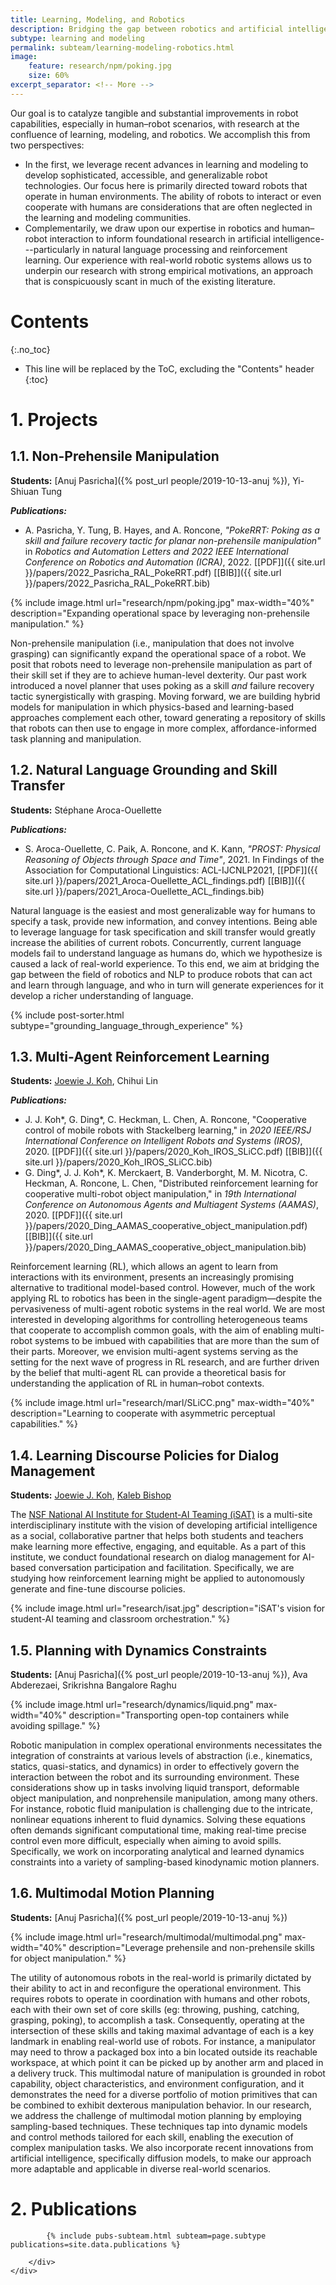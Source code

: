 ```yaml
---
title: Learning, Modeling, and Robotics
description: Bridging the gap between robotics and artificial intelligence
subtype: learning and modeling
permalink: subteam/learning-modeling-robotics.html
image:
    feature: research/npm/poking.jpg
    size: 60%
excerpt_separator: <!-- More -->
---
```


Our goal is to catalyze tangible and substantial improvements in robot capabilities, especially in human–robot scenarios, with research at the confluence of learning, modeling, and robotics.
We accomplish this from two perspectives:

 * In the first, we leverage recent advances in learning and modeling to develop sophisticated, accessible, and generalizable robot technologies.
 Our focus here is primarily directed toward robots that operate in human environments. The ability of robots to interact or even cooperate with humans are considerations that are often neglected in the learning and modeling communities.
 * Complementarily, we draw upon our expertise in robotics and human–robot interaction to inform foundational research in artificial intelligence---particularly in natural language processing and reinforcement learning.
 Our experience with real-world robotic systems allows us to underpin our research with strong empirical motivations, an approach that is conspicuously scant in much of the existing literature.

<!-- More -->

# Contents
{:.no_toc}

* This line will be replaced by the ToC, excluding the "Contents" header
{:toc}

# 1. Projects

## 1.1. Non-Prehensile Manipulation

**Students:** [Anuj Pasricha]({% post_url people/2019-10-13-anuj %}), Yi-Shiuan Tung

**_Publications:_**
- A. Pasricha, Y. Tung, B. Hayes, and A. Roncone, _"PokeRRT: Poking as a skill and failure recovery tactic for planar non-prehensile manipulation"_ in _Robotics and Automation Letters and 2022 IEEE International Conference on Robotics and Automation (ICRA)_, 2022. [[PDF]]({{ site.url }}/papers/2022_Pasricha_RAL_PokeRRT.pdf) [[BIB]]({{ site.url }}/papers/2022_Pasricha_RAL_PokeRRT.bib)

{% include image.html url="research/npm/poking.jpg" max-width="40%" description="Expanding operational space by leveraging non-prehensile manipulation." %}

Non-prehensile manipulation (i.e., manipulation that does not involve grasping) can significantly expand the operational space of a robot.
We posit that robots need to leverage non-prehensile manipulation as part of their skill set if they are to achieve human-level dexterity.
Our past work introduced a novel planner that uses poking as a skill _and_ failure recovery tactic synergistically with grasping.
Moving forward, we are building hybrid models for manipulation in which physics-based and learning-based approaches complement each other, toward generating a repository of skills that robots can then use to engage in more complex, affordance-informed task planning and manipulation.

## 1.2. Natural Language Grounding and Skill Transfer

**Students:** Stéphane Aroca-Ouellette  
  
**_Publications:_**  
 - S. Aroca-Ouellette, C. Paik, A. Roncone, and K. Kann, _"PROST: Physical Reasoning of Objects through Space and Time"_, 2021. In Findings of the Association for Computational Linguistics: ACL-IJCNLP2021, [[PDF]]({{ site.url }}/papers/2021_Aroca-Ouellette_ACL_findings.pdf) [[BIB]]({{ site.url }}/papers/2021_Aroca-Ouellette_ACL_findings.bib)

Natural language is the easiest and most generalizable way for humans to specify a task, provide new information, and convey intentions. Being able to leverage language for task specification and skill transfer would greatly increase the abilities of current robots.
Concurrently, current language models fail to understand language as humans do, which we hypothesize is caused a lack of real-world experience.
To this end, we aim at bridging the gap between the field of robotics and NLP to produce robots that can act and learn through language, and who in turn will generate experiences for it develop a richer understanding of language.

<div class="row">
    {% include post-sorter.html subtype="grounding_language_through_experience" %}
</div>


## 1.3. Multi-Agent Reinforcement Learning

**Students:** [Joewie J. Koh](https://joewiekoh.com), Chihui Lin

**_Publications:_**
 - J. J. Koh*, G. Ding*, C. Heckman, L. Chen, A. Roncone, "Cooperative control of mobile robots with Stackelberg learning," in _2020 IEEE/RSJ International Conference on Intelligent Robots and Systems (IROS)_, 2020. [[PDF]]({{ site.url }}/papers/2020_Koh_IROS_SLiCC.pdf) [[BIB]]({{ site.url }}/papers/2020_Koh_IROS_SLiCC.bib)
 - G. Ding*, J. J. Koh*, K. Merckaert, B. Vanderborght, M. M. Nicotra, C. Heckman, A. Roncone, L. Chen, "Distributed reinforcement learning for cooperative multi-robot object manipulation," in _19th International Conference on Autonomous Agents and Multiagent Systems (AAMAS)_, 2020. [[PDF]]({{ site.url }}/papers/2020_Ding_AAMAS_cooperative_object_manipulation.pdf) [[BIB]]({{ site.url }}/papers/2020_Ding_AAMAS_cooperative_object_manipulation.bib)

Reinforcement learning (RL), which allows an agent to learn from interactions with its environment, presents an increasingly promising alternative to traditional model-based control.
However, much of the work applying RL to robotics has been in the single-agent paradigm—despite the pervasiveness of multi-agent robotic systems in the real world.
We are most interested in developing algorithms for controlling heterogeneous teams that cooperate to accomplish common goals, with the aim of enabling multi-robot systems to be imbued with capabilities that are more than the sum of their parts.
Moreover, we envision multi-agent systems serving as the setting for the next wave of progress in RL research, and are further driven by the belief that multi-agent RL can provide a theoretical basis for understanding the application of RL in human–robot contexts.

{% include image.html url="research/marl/SLiCC.png" max-width="40%" description="Learning to cooperate with asymmetric perceptual capabilities." %}

## 1.4. Learning Discourse Policies for Dialog Management

**Students:** [Joewie J. Koh](https://joewiekoh.com), [Kaleb Bishop](https://kalebishop.github.io/)

The [NSF National AI Institute for Student-AI Teaming (iSAT)](https://www.colorado.edu/research/ai-institute/) is a multi-site interdisciplinary institute with the vision of developing artificial intelligence as a social, collaborative partner that helps both students and teachers make learning more effective, engaging, and equitable.
As a part of this institute, we conduct foundational research on dialog management for AI-based conversation participation and facilitation.
Specifically, we are studying how reinforcement learning might be applied to autonomously generate and fine-tune discourse policies.

{% include image.html url="research/isat.jpg" description="iSAT's vision for student-AI teaming and classroom orchestration." %}

## 1.5. Planning with Dynamics Constraints

**Students:** [Anuj Pasricha]({% post_url people/2019-10-13-anuj %}), Ava Abderezaei, Srikrishna Bangalore Raghu

{% include image.html url="research/dynamics/liquid.png" max-width="40%" description="Transporting open-top containers while avoiding spillage." %}

Robotic manipulation in complex operational environments necessitates the integration of constraints at various levels of abstraction (i.e., kinematics, statics, quasi-statics, and dynamics) in order to effectively govern the interaction between the robot and its surrounding environment.
These considerations show up in tasks involving liquid transport, deformable object manipulation, and nonprehensile manipulation, among many others.
For instance, robotic fluid manipulation is challenging due to the intricate, nonlinear equations inherent to fluid dynamics.
Solving these equations often demands significant computational time, making real-time precise control even more difficult, especially when aiming to avoid spills.
Specifically, we work on incorporating analytical and learned dynamics constraints into a variety of sampling-based kinodynamic motion planners.

## 1.6. Multimodal Motion Planning

**Students:** [Anuj Pasricha]({% post_url people/2019-10-13-anuj %})

{% include image.html url="research/multimodal/multimodal.png" max-width="40%" description="Leverage prehensile and non-prehensile skills for object manipulation." %}

The utility of autonomous robots in the real-world is primarily dictated by their ability to act in and reconfigure the operational environment.
This requires robots to operate in coordination with humans and other robots, each with their own set of core skills (eg: throwing, pushing, catching, grasping, poking), to accomplish a task.
Consequently, operating at the intersection of these skills and taking maximal advantage of each is a key landmark in enabling real-world use of robots.
For instance, a manipulator may need to throw a packaged box into a bin located outside its reachable workspace, at which point it can be picked up by another arm and placed in a delivery truck.
This multimodal nature of manipulation is grounded in robot capability, object characteristics, and environment configuration, and it demonstrates the need for a diverse portfolio of motion primitives that can be combined to exhibit dexterous manipulation behavior.
In our research, we address the challenge of multimodal motion planning by employing sampling-based techniques. These techniques tap into dynamic models and control methods tailored for each skill, enabling the execution of complex manipulation tasks.
We also incorporate recent innovations from artificial intelligence, specifically diffusion models, to make our approach more adaptable and applicable in diverse real-world scenarios.

# 2. Publications

<section id="post-cv" style="padding-top: 0;">
    <div class="container">
        <div id="article">

            {% include pubs-subteam.html subteam=page.subtype publications=site.data.publications %}

        </div>
    </div>
</section>
